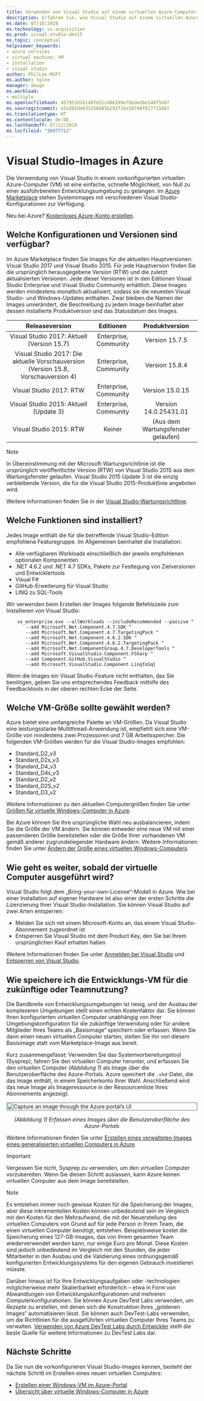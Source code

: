 ```yaml
---
title: Verwenden von Visual Studio auf einem virtuellen Azure-Computer
description: Erfahren Sie, wie Visual Studio auf einem virtuellen Azure-Computer verwendet wird
ms.date: 07/10/2018
ms.technology: vs-acquisition
ms.prod: visual-studio-dev15
ms.topic: conceptual
helpviewer_keywords:
- azure services
- virtual machine; VM
- installation
- visual studio
author: PhilLee-MSFT
ms.author: tglee
manager: douge
ms.workload:
- multiple
ms.openlocfilehash: 457953d161d6fd31c686199e76bdedbe548f5b8f
ms.sourcegitcommit: e5a382de633156b85b292f35e3d740f817715d47
ms.translationtype: HT
ms.contentlocale: de-DE
ms.lasthandoff: 07/12/2018
ms.locfileid: "38977712"
---
```

# <a id="top"> </a> Visual Studio-Images in Azure

Die Verwendung von Visual Studio in einem vorkonfigurierten virtuellen Azure-Computer (VM) ist eine einfache, schnelle Möglichkeit, von Null zu einer ausführbereiten Entwicklungsumgebung zu gelangen. Im [Azure Marketplace](https://azuremarketplace.microsoft.com/marketplace/apps?search=%22visual%20studio%202017%22&page=1) stehen Systemimages mit verschiedenen Visual Studio-Konfigurationen zur Verfügung.

Neu bei Azure? [Kostenloses Azure-Konto erstellen](https://azure.microsoft.com/free).

## <a name="what-configurations-and-versions-are-available"></a>Welche Konfigurationen und Versionen sind verfügbar?

Im Azure Marketplace finden Sie Images für die aktuellen Hauptversionen: Visual Studio 2017 und Visual Studio 2015. Für jede Hauptversion finden Sie die ursprünglich herausgegebene Version (RTW) und die zuletzt aktualisierten Versionen. Jede dieser Versionen ist in den Editionen Visual Studio Enterprise und Visual Studio Community erhältlich. Diese Images werden mindestens monatlich aktualisiert, sodass sie die neuesten Visual Studio- und Windows-Updates enthalten. Zwar bleiben die Namen der Images unverändert, die Beschreibung zu jedem Image beinhaltet aber dessen installierte Produktversion und das Statusdatum des Images.

| Releaseversion                                              | Editionen                     |     Produktversion     |
|:------------------------------------------------------------:|:----------------------------:|:-----------------------:|
| Visual Studio 2017: Aktuell (Version 15.7)                    |    Enterprise, Community     |      Version 15.7.5     |
| Visual Studio 2017: Die aktuelle Vorschauversion (Version 15.8, Vorschauversion 4) |    Enterprise, Community     |      Version 15.8.4     |
|         Visual Studio 2017: RTW                              |    Enterprise, Community     |      Version 15.0.15    |
|   Visual Studio 2015: Aktuell (Update 3)                      |    Enterprise, Community     |  Version 14.0.25431.01  |
|         Visual Studio 2015: RTW                              |             Keiner             | (Aus dem Wartungsfenster gelaufen) |

> [!NOTE]
> In Übereinstimmung mit der Microsoft-Wartungsrichtlinie ist die ursprünglich veröffentlichte Version (RTW) von Visual Studio 2015 aus dem Wartungsfenster gelaufen. Visual Studio 2015 Update 3 ist die einzig verbleibende Version, die für die Visual Studio 2015-Produktlinie angeboten wird.

Weitere Informationen finden Sie in der [Visual Studio-Wartungsrichtlinie](/visualstudio/productinfo/vs-servicing-vs).

## <a name="what-features-are-installed"></a>Welche Funktionen sind installiert?

Jedes Image enthält die für die betreffende Visual Studio-Edition empfohlene Featuregruppe. Im Allgemeinen beinhaltet die Installation:

* Alle verfügbaren Workloads einschließlich der jeweils empfohlenen optionalen Komponenten
* .NET 4.6.2 und .NET 4.7 SDKs, Pakete zur Festlegung von Zielversionen und Entwicklertools
* Visual F#
* GitHub-Erweiterung für Visual Studio
* LINQ zu SQL-Tools

Wir verwenden beim Erstellen der Images folgende Befehlszeile zum Installieren von Visual Studio:

```shell
    vs_enterprise.exe --allWorkloads --includeRecommended --passive ^
       --add Microsoft.Net.Component.4.7.SDK ^
       --add Microsoft.Net.Component.4.7.TargetingPack ^
       --add Microsoft.Net.Component.4.6.2.SDK ^
       --add Microsoft.Net.Component.4.6.2.TargetingPack ^
       --add Microsoft.Net.ComponentGroup.4.7.DeveloperTools ^
       --add Microsoft.VisualStudio.Component.FSharp ^
       --add Component.GitHub.VisualStudio ^
       --add Microsoft.VisualStudio.Component.LinqToSql
```

Wenn die Images ein Visual Studio-Feature nicht enthalten, das Sie benötigen, geben Sie uns entsprechendes Feedback mithilfe des Feedbacktools in der oberen rechten Ecke der Seite.

## <a name="what-size-vm-should-i-choose"></a>Welche VM-Größe sollte gewählt werden?

Azure bietet eine umfangreiche Palette an VM-Größen. Da Visual Studio eine leistungsstarke Multithread-Anwendung ist, empfiehlt sich eine VM-Größe von mindestens zwei Prozessoren und 7 GB Arbeitsspeicher. Die folgenden VM-Größen werden für die Visual Studio-Images empfohlen:

   * Standard_D2_v3
   * Standard_D2s_v3
   * Standard_D4_v3
   * Standard_D4s_v3
   * Standard_D2_v2
   * Standard_D2S_v2
   * Standard_D3_v2

Weitere Informationen zu den aktuellen Computergrößen finden Sie unter [Größen für virtuelle Windows-Computer in Azure](/azure/virtual-machines/windows/sizes).

Bei Azure können Sie Ihre ursprüngliche Wahl neu ausbalancieren, indem Sie die Größe der VM ändern. Sie können entweder eine neue VM mit einer passenderen Größe bereitstellen oder die Größe Ihrer vorhandenen VM gemäß anderer zugrundeliegender Hardware ändern. Weitere Informationen finden Sie unter [Ändern der Größe eines virtuellen Windows-Computers](/azure/virtual-machines/windows/resize-vm).

## <a name="after-the-vm-is-running-whats-next"></a>Wie geht es weiter, sobald der virtuelle Computer ausgeführt wird?

Visual Studio folgt dem „Bring-your-own-License“-Modell in Azure. Wie bei einer Installation auf eigener Hardware ist also einer der ersten Schritte die Lizenzierung Ihrer Visual Studio-Installation. Sie können Visual Studio auf zwei Arten entsperren:
- Melden Sie sich mit einem Microsoft-Konto an, das einem Visual Studio-Abonnement zugeordnet ist
- Entsperren Sie Visual Studio mit dem Product Key, den Sie bei Ihrem ursprünglichen Kauf erhalten haben

Weitere Informationen finden Sie unter [Anmelden bei Visual Studio](../ide/signing-in-to-visual-studio.md) und [Entsperren von Visual Studio](../ide/how-to-unlock-visual-studio.md).

## <a name="how-do-i-save-the-development-vm-for-future-or-team-use"></a>Wie speichere ich die Entwicklungs-VM für die zukünftige oder Teamnutzung?

Die Bandbreite von Entwicklungsumgebungen ist riesig, und der Ausbau der komplexeren Umgebungen stellt einen echten Kostenfaktor dar. Sie können Ihren konfigurierten virtuellen Computer unabhängig von Ihrer Umgebungskonfiguration für die zukünftige Verwendung oder für andere Mitglieder Ihres Teams als „Basisimage“ speichern oder erfassen. Wenn Sie dann einen neuen virtuellen Computer starten, stellen Sie ihn von diesem Basisimage statt vom Marketplace-Image aus bereit.

Kurz zusammengefasst: Verwenden Sie das Systemvorbereitungstool (Sysprep), fahren Sie den virtuellen Computer herunter, und erfassen Sie den virtuellen Computer *(Abbildung 1)* als Image über die Benutzeroberfläche des Azure-Portals. Azure speichert die `.vhd`-Datei, die das Image enthält, in einem Speicherkonto Ihrer Wahl. Anschließend wird das neue Image als Imageressource in der Ressourcenliste Ihres Abonnements angezeigt.

<img src="media/capture-vm.png" alt="Capture an image through the Azure portal’s UI" style="border:3px solid Silver; display: block; margin: auto;"><center>*(Abbildung 1) Erfassen eines Images über die Benutzeroberfläche des Azure-Portals*</center>

Weitere Informationen finden Sie unter [Erstellen eines verwalteten Images eines generalisierten virtuellen Computers in Azure](/azure/virtual-machines/windows/capture-image-resource).

> [!IMPORTANT]
> Vergessen Sie nicht, Sysprep zu verwenden, um den virtuellen Computer vorzubereiten. Wenn Sie diesen Schritt auslassen, kann Azure keinen virtuellen Computer aus dem Image bereitstellen.

> [!NOTE]
> Es entstehen immer noch gewisse Kosten für die Speicherung der Images, aber diese inkrementellen Kosten können unbedeutend sein im Vergleich mit den Kosten für den Mehraufwand, die mit der Neuerstellung des virtuellen Computers von Grund auf für jede Person in Ihrem Team, die einen virtuellen Computer benötigt, entstehen. Beispielsweise kostet die Speicherung eines 127-GB-Images, das von Ihrem gesamten Team wiederverwendet werden kann, nur einige Euro pro Monat. Diese Kosten sind jedoch unbedeutend im Vergleich mit den Stunden, die jeder Mitarbeiter in den Ausbau und die Validierung eines ordnungsgemäß konfigurierten Entwicklungssystems für den eigenen Gebrauch investieren müsste.

Darüber hinaus ist für Ihre Entwicklungsaufgaben oder -technologien möglicherweise mehr Skalierbarkeit erforderlich – etwa in Form von Abwandlungen von Entwicklungskonfigurationen und mehreren Computerkonfigurationen. Sie können Azure DevTest Labs verwenden, um _Rezepte_ zu erstellen, mit denen sich die Konstruktion Ihres „goldenen Images“ automatisieren lässt. Sie können auch DevTest-Labs verwenden, um die Richtlinien für die ausgeführten virtuellen Computer Ihres Teams zu verwalten. [Verwenden von Azure DevTest Labs durch Entwickler](/azure/devtest-lab/devtest-lab-developer-lab) stellt die beste Quelle für weitere Informationen zu DevTest Labs dar.

## <a name="next-steps"></a>Nächste Schritte

Da Sie nun die vorkonfigurieren Visual Studio-Images kennen, besteht der nächste Schritt im Erstellen eines neuen virtuellen Computers:

* [Erstellen einer Windows-VM im Azure-Portal](/azure/virtual-machines/windows/quick-create-portal)
* [Übersicht über virtuelle Windows-Computer in Azure](/azure/virtual-machines/windows/overview)
